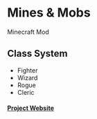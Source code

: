 # Mines & Mobs
Minecraft Mod
##  Class System
* Fighter
* Wizard
* Rogue
* Cleric

####  [Project Website](https://jaymay284.github.io/CS-Project-Site/)
